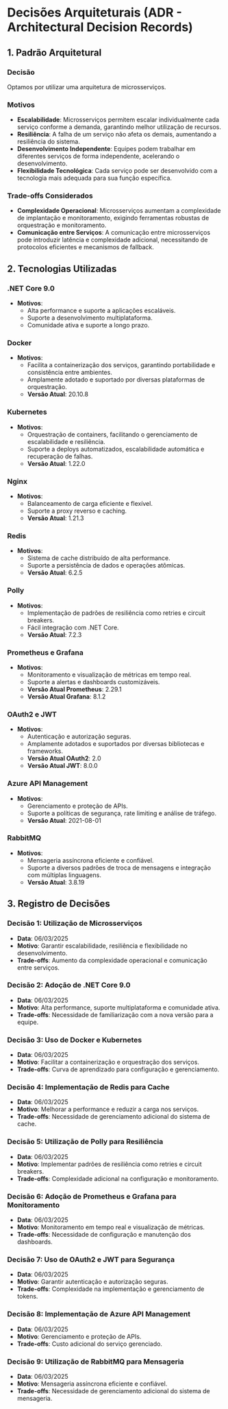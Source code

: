 # Decisões Arquiteturais (ADR - Architectural Decision Records)

## 1. Padrão Arquitetural

### Decisão
Optamos por utilizar uma arquitetura de microsserviços.

### Motivos
- **Escalabilidade**: Microsserviços permitem escalar individualmente cada serviço conforme a demanda, garantindo melhor utilização de recursos.
- **Resiliência**: A falha de um serviço não afeta os demais, aumentando a resiliência do sistema.
- **Desenvolvimento Independente**: Equipes podem trabalhar em diferentes serviços de forma independente, acelerando o desenvolvimento.
- **Flexibilidade Tecnológica**: Cada serviço pode ser desenvolvido com a tecnologia mais adequada para sua função específica.

### Trade-offs Considerados
- **Complexidade Operacional**: Microsserviços aumentam a complexidade de implantação e monitoramento, exigindo ferramentas robustas de orquestração e monitoramento.
- **Comunicação entre Serviços**: A comunicação entre microsserviços pode introduzir latência e complexidade adicional, necessitando de protocolos eficientes e mecanismos de fallback.

## 2. Tecnologias Utilizadas

### .NET Core 9.0
- **Motivos**: 
  - Alta performance e suporte a aplicações escaláveis.
  - Suporte a desenvolvimento multiplataforma.
  - Comunidade ativa e suporte a longo prazo.

### Docker
- **Motivos**: 
  - Facilita a containerização dos serviços, garantindo portabilidade e consistência entre ambientes.
  - Amplamente adotado e suportado por diversas plataformas de orquestração.
  - **Versão Atual**: 20.10.8

### Kubernetes
- **Motivos**: 
  - Orquestração de containers, facilitando o gerenciamento de escalabilidade e resiliência.
  - Suporte a deploys automatizados, escalabilidade automática e recuperação de falhas.
  - **Versão Atual**: 1.22.0

### Nginx
- **Motivos**: 
  - Balanceamento de carga eficiente e flexível.
  - Suporte a proxy reverso e caching.
  - **Versão Atual**: 1.21.3

### Redis
- **Motivos**: 
  - Sistema de cache distribuído de alta performance.
  - Suporte a persistência de dados e operações atômicas.
  - **Versão Atual**: 6.2.5

### Polly
- **Motivos**: 
  - Implementação de padrões de resiliência como retries e circuit breakers.
  - Fácil integração com .NET Core.
  - **Versão Atual**: 7.2.3

### Prometheus e Grafana
- **Motivos**: 
  - Monitoramento e visualização de métricas em tempo real.
  - Suporte a alertas e dashboards customizáveis.
  - **Versão Atual Prometheus**: 2.29.1
  - **Versão Atual Grafana**: 8.1.2

### OAuth2 e JWT
- **Motivos**: 
  - Autenticação e autorização seguras.
  - Amplamente adotados e suportados por diversas bibliotecas e frameworks.
  - **Versão Atual OAuth2**: 2.0
  - **Versão Atual JWT**: 8.0.0

### Azure API Management
- **Motivos**: 
  - Gerenciamento e proteção de APIs.
  - Suporte a políticas de segurança, rate limiting e análise de tráfego.
  - **Versão Atual**: 2021-08-01

### RabbitMQ
- **Motivos**: 
  - Mensageria assíncrona eficiente e confiável.
  - Suporte a diversos padrões de troca de mensagens e integração com múltiplas linguagens.
  - **Versão Atual**: 3.8.19

## 3. Registro de Decisões

### Decisão 1: Utilização de Microsserviços
- **Data**: 06/03/2025
- **Motivo**: Garantir escalabilidade, resiliência e flexibilidade no desenvolvimento.
- **Trade-offs**: Aumento da complexidade operacional e comunicação entre serviços.

### Decisão 2: Adoção de .NET Core 9.0
- **Data**: 06/03/2025
- **Motivo**: Alta performance, suporte multiplataforma e comunidade ativa.
- **Trade-offs**: Necessidade de familiarização com a nova versão para a equipe.

### Decisão 3: Uso de Docker e Kubernetes
- **Data**: 06/03/2025
- **Motivo**: Facilitar a containerização e orquestração dos serviços.
- **Trade-offs**: Curva de aprendizado para configuração e gerenciamento.

### Decisão 4: Implementação de Redis para Cache
- **Data**: 06/03/2025
- **Motivo**: Melhorar a performance e reduzir a carga nos serviços.
- **Trade-offs**: Necessidade de gerenciamento adicional do sistema de cache.

### Decisão 5: Utilização de Polly para Resiliência
- **Data**: 06/03/2025
- **Motivo**: Implementar padrões de resiliência como retries e circuit breakers.
- **Trade-offs**: Complexidade adicional na configuração e monitoramento.

### Decisão 6: Adoção de Prometheus e Grafana para Monitoramento
- **Data**: 06/03/2025
- **Motivo**: Monitoramento em tempo real e visualização de métricas.
- **Trade-offs**: Necessidade de configuração e manutenção dos dashboards.

### Decisão 7: Uso de OAuth2 e JWT para Segurança
- **Data**: 06/03/2025
- **Motivo**: Garantir autenticação e autorização seguras.
- **Trade-offs**: Complexidade na implementação e gerenciamento de tokens.

### Decisão 8: Implementação de Azure API Management
- **Data**: 06/03/2025
- **Motivo**: Gerenciamento e proteção de APIs.
- **Trade-offs**: Custo adicional do serviço gerenciado.

### Decisão 9: Utilização de RabbitMQ para Mensageria
- **Data**: 06/03/2025
- **Motivo**: Mensageria assíncrona eficiente e confiável.
- **Trade-offs**: Necessidade de gerenciamento adicional do sistema de mensageria.